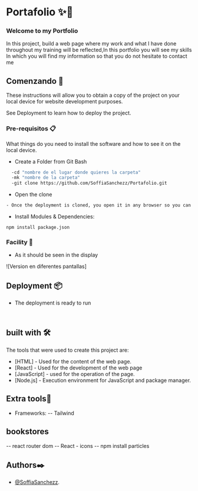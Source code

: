 # Portafolio ✨💼

### Welcome to my Portfolio 

In this project, build a web page where my work and what I have done throughout my training will be reflected,In this portfolio you will see my skills
In which you will find my information so that you do not hesitate to contact me

## Comenzando 🚀

These instructions will allow you to obtain a copy of the project on your local device for website development purposes.

See Deployment to learn how to deploy the project.

### Pre-requisitos 📋

What things do you need to install the software and how to see it on the local device.

- Create a Folder from Git Bash

```bash
  -cd "nombre de el lugar donde quieres la carpeta"
  -mk "nombre de la carpeta"
  -git clone https://github.com/SoffiaSanchezz/Portafolio.git 
  ```

- Open the clone

```bash
- Once the deployment is cloned, you open it in any browser so you can see the finished web page.
```


- Install Modules & Dependencies:

``` npm install package.json ```


### Facility 🔧

- As it should be seen in the display

![Version en diferentes pantallas]

## Deployment 📦

- The deployment is ready to run

```bash
  
```

## built with 🛠️

The tools that were used to create this project are:

- [HTML] - Used for the content of the web page.
- [React] - Used for the development of the web page
- [JavaScript] - used for the operation of the page.
- [Node.js] - Execution environment for JavaScript and package manager.

## Extra tools🔧

- Frameworks:
-- Tailwind

## bookstores
-- react router dom
-- React - icons
-- npm install particles

## Authors✒️
- [@SoffiaSanchezz](https://github.com/SoffiaSanchezz).
